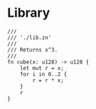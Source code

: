# Library

```rust,no_run,noplaypen
/// 
/// './lib.zn'
/// 
/// Returns x^3.
/// 
fn cube(x: u128) -> u128 {
    let mut r = x;
    for i in 0..2 {
        r = r * x;
    }
    r
}
```
